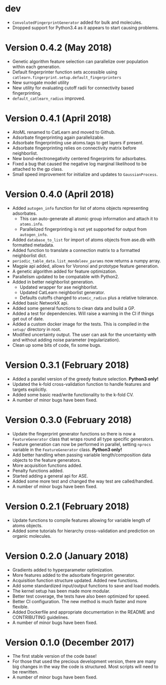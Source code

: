 # dev
-   `ConvolutedFingerprintGenerator` added for bulk and molecules.
-   Dropped support for Python3.4 as it appears to start causing problems.

# Version 0.4.2 (May 2018)

-   Genetic algorithm feature selection can parallelize over population within each generation.
-   Default fingerprinter function sets accessible using `catlearn.fingerprint.setup.default_fingerprinters`
-   New surrogate model utility
-   New utility for evaluating cutoff radii for connectivity based fingerprinting.
-   `default_catlearn_radius` improved.

# Version 0.4.1 (April 2018)

-   AtoML renamed to CatLearn and moved to Github.
-   Adsorbate fingerprinting again parallelizable.
-   Adsorbate fingerprinting use atoms.tags to get layers if present.
-   Adsorbate fingerprinting relies on connectivity matrix before neighborlist.
-   New bond-electronegativity centered fingerprints for adsorbates.
-   Fixed a bug that caused the negative log marginal likelihood to be attached to the gp class.
-   Small speed improvement for initialize and updates to `GaussianProcess`.

# Version 0.4.0 (April 2018)

-   Added `autogen_info` function for list of atoms objects representing adsorbates.
    -   This can auto-generate all atomic group information and attach it to `atoms.info`.
    -   Parallelized fingerprinting is not yet supported for output from `autogen_info`.
-   Added `database_to_list` for import of atoms objects from ase.db with formatted metadata.
-   Added function to translate a connection matrix to a formatted neighborlist dict.
-   `periodic_table_data.list_mendeleev_params` now returns a numpy array.
-   Magpie api added, allows for Voronoi and prototype feature generation.
-   A genetic algorithm added for feature optimization.
-   Parallelism updated to be compatable with Python2.
-   Added in better neighborlist generation.
    -   Updated wrapper for ase neighborlist.
    -   Updated CatLearn neighborlist generator.
    -   Defaults cutoffs changed to `atomic_radius` plus a relative tolerance.
-   Added basic NetworkX api.
-   Added some general functions to clean data and build a GP.
-   Added a test for dependencies. Will raise a warning in the CI if things get out of date.
-   Added a custom docker image for the tests. This is compiled in the `setup/` directory in root.
-   Modified uncertainty output. The user can ask for the uncertainty with and without adding noise parameter (regularization).
-   Clean up some bits of code, fix some bugs.

# Version 0.3.1 (February 2018)

-   Added a parallel version of the greedy feature selection. **Python3 only!**
-   Updated the k-fold cross-validation function to handle features and targets explicitly.
-   Added some basic read/write functionality to the k-fold CV.
-   A number of minor bugs have been fixed.

# Version 0.3.0 (February 2018)

-   Update the fingerprint generator functions so there is now a `FeatureGenerator` class that wraps round all type specific generators.
-   Feature generation can now be performed in parallel, setting `nprocs` variable in the `FeatureGenerator` class. **Python3 only!**
-   Add better handling when passing variable length/composition data objects to the feature generators.
-   More acquisition functions added.
-   Penalty functions added.
-   Started adding a general api for ASE.
-   Added some more test and changed the way test are called/handled.
-   A number of minor bugs have been fixed.

# Version 0.2.1 (February 2018)

-   Update functions to compile features allowing for variable length of atoms objects.
-   Added some tutorials for hierarchy cross-validation and prediction on organic molecules.

# Version 0.2.0 (January 2018)

-   Gradients added to hyperparameter optimization.
-   More features added to the adsorbate fingerprint generator.
-   Acquisition function structure updated. Added new functions.
-   Add some standardized input/output functions to save and load models.
-   The kernel setup has been made more modular.
-   Better test coverage, the tests have also been optimized for speed.
-   Better CI configuration. The new method is much faster and more flexible.
-   Added Dockerfile and appropriate documentation in the README and CONTRIBUTING guidelines.
-   A number of minor bugs have been fixed.

# Version 0.1.0 (December 2017)

-   The first stable version of the code base!
-   For those that used the precious development version, there are many big changes in the way the code is structured. Most scripts will need to be rewritten.
-   A number of minor bugs have been fixed.
